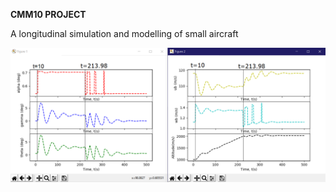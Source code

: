 <b>CMM10 PROJECT</b>

A longitudinal simulation and modelling of small aircraft 

<img src ="127585036_662294451135072_7399150001623133565_n.png">